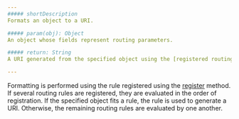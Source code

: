 ```yaml
---
##### shortDescription
Formats an object to a URI.

##### param(obj): Object
An object whose fields represent routing parameters.

##### return: String
A URI generated from the specified object using the [registered routing rules](/Documentation/17_2/Guide/SPA_Framework/Navigation_and_Routing/#Declare_a_Routing).

---
```

Formatting is performed using the rule registered using the [register](/api-reference/40%20SPA%20Framework/Router/3%20Methods/register(pattern_defaults_constraints).md '/Documentation/ApiReference/SPA_Framework/Router/Methods/#registerpattern_defaults_constraints') method. If several routing rules are registered, they are evaluated in the order of registration. If the specified object fits a rule, the rule is used to generate a URI. Otherwise, the remaining routing rules are evaluated by one another.